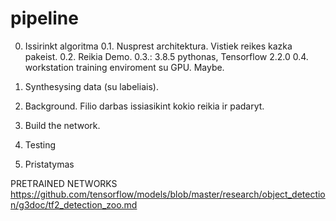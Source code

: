 # pipeline
0. Issirinkt algoritma
0.1. Nusprest architektura. Vistiek reikes kazka pakeist.
0.2. Reikia Demo.
0.3.: 3.8.5 pythonas, Tensorflow 2.2.0
0.4. workstation training enviroment su GPU. Maybe.


1. Synthesysing data (su labeliais).
2. Background. Filio darbas issiasikint kokio reikia ir padaryt.
3. Build the network.
4. Testing
5. Pristatymas


PRETRAINED NETWORKS
https://github.com/tensorflow/models/blob/master/research/object_detection/g3doc/tf2_detection_zoo.md

